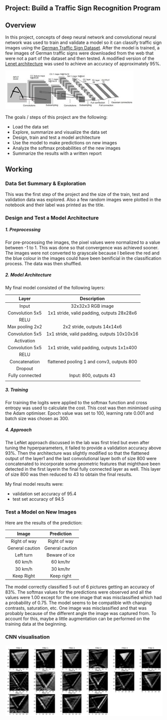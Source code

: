 ## Project: Build a Traffic Sign Recognition Program
Overview
---
In this project, concepts of deep neural network and convolutional neural network was used to train and validate a model so it can classify traffic sign images using the [German Traffic Sign Dataset](http://benchmark.ini.rub.de/?section=gtsrb&subsection=dataset). After the model is trained, a few images of German traffic signs were downloaded from the web that were not a part of the dataset and then tested. A modified version of the [Lenet architecture](http://yann.lecun.com/exdb/publis/pdf/lecun-01a.pdf) was used to achieve an accuracy of approximately 95%.

![image_lenet](https://github.com/adamalavi/Self_driving_cars_Udacity-ND/blob/master/P3%20-%20Traffic%20sign%20classification%20LeNet/lenet.jpg)

The goals / steps of this project are the following:
* Load the data set
* Explore, summarize and visualize the data set
* Design, train and test a model architecture
* Use the model to make predictions on new images
* Analyze the softmax probabilities of the new images
* Summarize the results with a written report


## Working

### Data Set Summary & Exploration
This was the first step of the project and the size of the train, test and validation data was explored. Also a few random images were plotted in the notebook and their label was printed as the title.

### Design and Test a Model Architecture
##### 1. Preprocessing
For pre-processing the images, the pixel values were normalized to a value between -1 to 1. This was done so that convergence was achieved sooner. The images were not converted to grayscale because I believe the red and the blue colour in the images could have been benificial in the classification process. The data was then shuffled.

##### 2. Model Architecture
My final model consisted of the following layers:

| Layer         		|     Description	        					| 
|:---------------------:|:---------------------------------------------:| 
| Input         		| 32x32x3 RGB image   							| 
| Convolution 5x5     	| 1x1 stride, valid padding, outputs 28x28x6 	|
| RELU					|												|
| Max pooling 2x2		| 2x2 stride,  outputs 14x14x6 				|
| Convolution 5x5	    | 1x1 stride, valid padding, outputs 10x10x16	|
| Activation            |												|   
| Convolution 5x5		| 1x1 stride, valid padding, outputs 1x1x400	|
| RELU					|												|
| Concatenation			| flattened pooling 1 and conv3, outputs 800	|
| Dropout				|												|
| Fully connected		|Input: 800, outputs 43							|
|						|												|

##### 3. Training
For training the logits were applied to the softmax function and cross entropy was used to calculate the cost. This cost was then minimised using the Adam optimiser. Epoch value was set to 100, learning rate 0.001 and batch size was chosen as 300.

##### 4. Approach
The LeNet approach discussed in the lab was first tried but even after tuning the hyperparameters, it failed to provide a validation accuracy above 93%. Then the architecture was slightly modified so that the flattened output of the layer1 and the last convolutional layer both of size 800 were concatenated to incorporate some geometric features that mighthave been detected in the first layerin the final fully connected layer as well. This layer of size 800 was then reduced to 43 to obtain the final results.

My final model results were:
* validation set accuracy of 95.4 
* test set accuracy of 94.5

### Test a Model on New Images
Here are the results of the prediction:

| Image			        |     Prediction	        					| 
|:---------------------:|:---------------------------------------------:| 
| Right of way			| Right of way 									| 
| General caution		| General caution								|
| Left turn				| Beware of ice									|
| 60 km/h	      		| 60 km/hr						 				|
| 30 km/h	      		| 30 km/hr						 				|
| Keep Right			| Keep right      								|

The model correctly classified 5 out of 6 pictures getting an accuracy of 83%.
The softmax values for the predictions were observed and all the values were 1.00 except for the one image that was misclassified which had a probability of 0.75.
The model seems to be compatible with changing contrasts, saturation, etc. One image was misclassified and that was probably because of the different angle the image was captured from. To account for this, maybe a little augmentation can be performed on the training data at the beginning.

### CNN visualisation
![image_viscnn](https://github.com/adamalavi/Self_driving_cars_Udacity-ND/blob/master/P3%20-%20Traffic%20sign%20classification%20LeNet/visualize_cnn.png)
